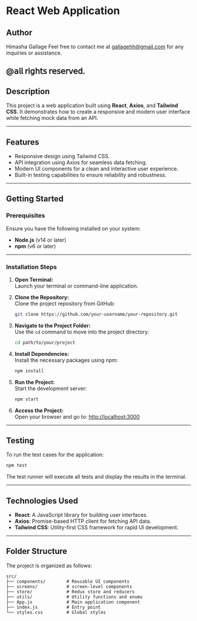 
# **React Web Application**

## **Author**  
Himasha Gallage
Feel free to contact me at gallagehh@gmail.com for any inquiries or assistance.

@𝖺𝗅𝗅 𝗋𝗂𝗀𝗁𝗍𝗌 𝗋𝖾𝗌𝖾𝗋𝗏𝖾𝖽.
---

## **Description**  
This project is a web application built using **React**, **Axios**, and **Tailwind CSS**. It demonstrates how to create a responsive and modern user interface while fetching mock data from an API.

---

## **Features**  
- Responsive design using Tailwind CSS.  
- API integration using Axios for seamless data fetching.  
- Modern UI components for a clean and interactive user experience.  
- Built-in testing capabilities to ensure reliability and robustness.  

---

## **Getting Started**

### **Prerequisites**  
Ensure you have the following installed on your system:  
- **Node.js** (v14 or later)  
- **npm** (v6 or later)  

---

### **Installation Steps**  

1. **Open Terminal:**  
   Launch your terminal or command-line application.

2. **Clone the Repository:**  
   Clone the project repository from GitHub:
   ```bash
   git clone https://github.com/your-username/your-repository.git
   ```

3. **Navigate to the Project Folder:**  
   Use the `cd` command to move into the project directory:
   ```bash
   cd path/to/your/project
   ```

4. **Install Dependencies:**  
   Install the necessary packages using npm:
   ```bash
   npm install
   ```

5. **Run the Project:**  
   Start the development server:
   ```bash
   npm start
   ```

6. **Access the Project:**  
   Open your browser and go to:
   [http://localhost:3000](http://localhost:3000)

---

## **Testing**  

To run the test cases for the application:  
```bash
npm test
```  
The test runner will execute all tests and display the results in the terminal.

---

## **Technologies Used**  
- **React**: A JavaScript library for building user interfaces.  
- **Axios**: Promise-based HTTP client for fetching API data.  
- **Tailwind CSS**: Utility-first CSS framework for rapid UI development.

---

## **Folder Structure**  
The project is organized as follows:  
```plaintext
src/
├── components/        # Reusable UI components
├── screens/           # screen-level components
├── store/             # Redux store and reducers
├── utils/             # Utility functions and enums
├── App.js             # Main application component
├── index.js           # Entry point
└── styles.css         # Global styles
```

